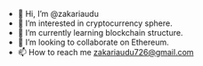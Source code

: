 - 👋 Hi, I’m @zakariaudu
- 👀 I’m interested in cryptocurrency sphere.
- 🌱 I’m currently learning blockchain structure.
- 💞️ I’m looking to collaborate on Ethereum.
- 📫 How to reach me zakariaudu726@gmail.com


<!---
zakariaudu/zakariaudu is a ✨ special ✨ repository because its `README.md` (this file) appears on your GitHub profile.
You can click the Preview link to take a look at your changes.
--->
